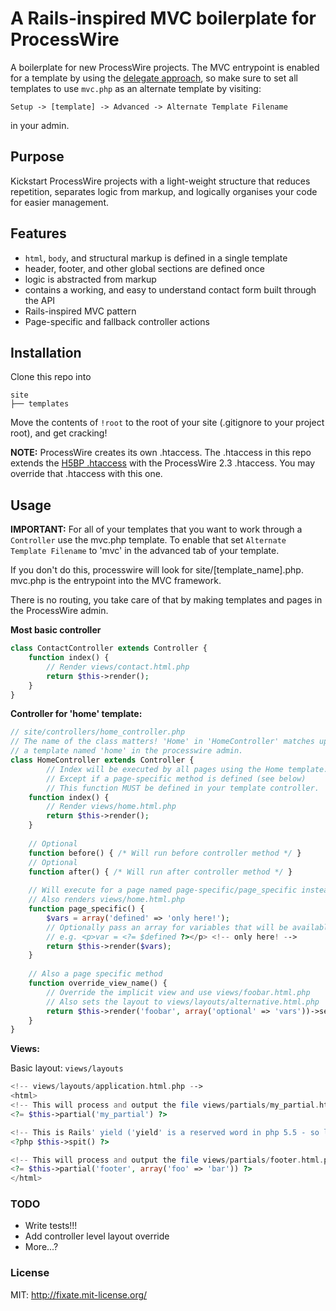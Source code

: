 # A Rails-inspired MVC boilerplate for ProcessWire

A boilerplate for new ProcessWire projects. The MVC entrypoint is enabled for a template by using the [delegate approach](http://processwire.com/talk/topic/740-a-different-way-of-using-templates-delegate-approach/), so make sure to set all templates to use `mvc.php` as an alternate template by visiting:

```
Setup -> [template] -> Advanced -> Alternate Template Filename
```
in your admin.

## Purpose

Kickstart ProcessWire projects with a light-weight structure that reduces repetition, separates logic from markup, and logically organises your code for easier management.

## Features

- `html`, `body`, and structural markup is defined in a single template
- header, footer, and other global sections are defined once
- logic is abstracted from markup
- contains a working, and easy to understand contact form built through the API
- Rails-inspired MVC pattern
- Page-specific and fallback controller actions

## Installation

Clone this repo into

```
site
├── templates
```

Move the contents of `!root` to the root of your site (.gitignore to your project root), and get cracking!

**NOTE:** ProcessWire creates its own .htaccess. The .htaccess in this repo extends the [H5BP .htaccess](https://github.com/h5bp/html5-boilerplate/blob/master/.htaccess) with the ProcessWire 2.3 .htaccess. You may override that .htaccess with this one.

## Usage

**IMPORTANT:** For all of your templates that you want to work through a `Controller` use the mvc.php template. To enable that set `Alternate Template Filename` to 'mvc' in the advanced tab of your template.

If you don't do this, processwire will look for site/[template_name].php. mvc.php is the entrypoint into
the MVC framework.

There is no routing, you take care of that by making templates and pages in the ProcessWire admin.

**Most basic controller**

```php
class ContactController extends Controller {
	function index() {
		// Render views/contact.html.php
		return $this->render();
	}
}
```
	

**Controller for 'home' template:**

```php
// site/controllers/home_controller.php
// The name of the class matters! 'Home' in 'HomeController' matches up to
// a template named 'home' in the processwire admin.
class HomeController extends Controller {
        // Index will be executed by all pages using the Home template.
        // Except if a page-specific method is defined (see below)
        // This function MUST be defined in your template controller.
	function index() {
		// Render views/home.html.php
		return $this->render();
	}
	
	// Optional
	function before() { /* Will run before controller method */ }
	// Optional
	function after() { /* Will run after controller method */ }
	
	// Will execute for a page named page-specific/page_specific instead of index()
	// Also renders views/home.html.php
	function page_specific() {
	   	$vars = array('defined' => 'only here!');
		// Optionally pass an array for variables that will be available in the view
		// e.g. <p>var = <?= $defined ?></p> <!-- only here! -->
		return $this->render($vars);
	}
	
	// Also a page specific method
	function override_view_name() {
	  	// Override the implicit view and use views/foobar.html.php
	  	// Also sets the layout to views/layouts/alternative.html.php
		return $this->render('foobar', array('optional' => 'vars'))->set_layout('alternative');
	}
}
```

**Views:**

Basic layout: `views/layouts`

```php
<!-- views/layouts/application.html.php -->
<html>
<!-- This will process and output the file views/partials/my_partial.html.php -->
<?= $this->partial('my_partial') ?>

<!-- This is Rails' yield ('yield' is a reserved word in php 5.5 - so let's 'spit' the content out) -->
<?php $this->spit() ?>

<!-- This will process and output the file views/partials/footer.html.php with the variable foo-->
<?= $this->partial('footer', array('foo' => 'bar')) ?>
</html>

```

### TODO

- Write tests!!!
- Add controller level layout override
- More...?

### License

MIT: http://fixate.mit-license.org/
